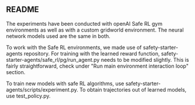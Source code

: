 ## README

The experiments have been conducted with openAI Safe RL gym environments as well as with a custom gridworld environment. The neural network models used are the same in both.

To work with the Safe RL environments, we made use of safety-starter-agents repository. For training with the learned reward function, safety-starter-agents/safe\_rl/pg/run\_agent.py needs to be modified slightly. This is fairly straightforward, check under "Run main environment interaction loop" section.

To train new models with safe RL algorithms, use safety-starter-agents/scripts/experiment.py. To obtain trajectories out of learned models, use test\_policy.py.
